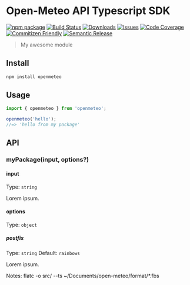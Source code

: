 # Open-Meteo API Typescript SDK

[![npm package][npm-img]][npm-url]
[![Build Status][build-img]][build-url]
[![Downloads][downloads-img]][downloads-url]
[![Issues][issues-img]][issues-url]
[![Code Coverage][codecov-img]][codecov-url]
[![Commitizen Friendly][commitizen-img]][commitizen-url]
[![Semantic Release][semantic-release-img]][semantic-release-url]

> My awesome module

## Install

```bash
npm install openmeteo
```

## Usage

```ts
import { openmeteo } from 'openmeteo';

openmeteo('hello');
//=> 'hello from my package'
```

## API

### myPackage(input, options?)

#### input

Type: `string`

Lorem ipsum.

#### options

Type: `object`

##### postfix

Type: `string`
Default: `rainbows`

Lorem ipsum.


Notes:
flatc -o src/ --ts ~/Documents/open-meteo/format/*.fbs

[build-img]:https://github.com/open-meteo/typescript/actions/workflows/release.yml/badge.svg
[build-url]:https://github.com/open-meteo/typescript/actions/workflows/release.yml
[downloads-img]:https://img.shields.io/npm/dt/openmeteo
[downloads-url]:https://www.npmtrends.com/openmeteo
[npm-img]:https://img.shields.io/npm/v/openmeteo
[npm-url]:https://www.npmjs.com/package/openmeteo
[issues-img]:https://img.shields.io/github/issues/open-meteo/typescript
[issues-url]:https://github.com/open-meteo/typescript/issues
[codecov-img]:https://codecov.io/gh/open-meteo/typescript/branch/main/graph/badge.svg
[codecov-url]:https://codecov.io/gh/open-meteo/typescript
[semantic-release-img]:https://img.shields.io/badge/%20%20%F0%9F%93%A6%F0%9F%9A%80-semantic--release-e10079.svg
[semantic-release-url]:https://github.com/semantic-release/semantic-release
[commitizen-img]:https://img.shields.io/badge/commitizen-friendly-brightgreen.svg
[commitizen-url]:http://commitizen.github.io/cz-cli/
